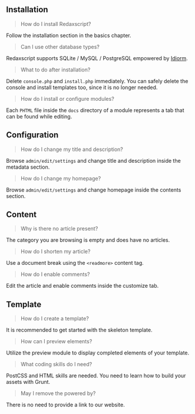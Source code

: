 Installation
------------

> How do I install Redaxscript?

Follow the installation section in the basics chapter.

> Can I use other database types?

Redaxscript supports SQLite / MySQL / PostgreSQL empowered by [Idiorm](https://github.com/j4mie/idiorm).

> What to do after installation?

Delete `console.php` and `install.php` immediately. You can safely delete the console and install templates too, since it is no longer needed.

> How do I install or configure modules?

Each `PHTML` file inside the `docs` directory of a module represents a tab that can be found while editing.


Configuration
-------------

> How do I change my title and description?

Browse `admin/edit/settings` and change title and description inside the metadata section.

> How do I change my homepage?

Browse `admin/edit/settings` and change homepage inside the contents section.


Content
-------

> Why is there no article present?

The category you are browsing is empty and does have no articles.

> How do I shorten my article?

Use a document break using the `<readmore>` content tag.

> How do I enable comments?

Edit the article and enable comments inside the customize tab.


Template
--------

> How do I create a template?

It is recommended to get started with the skeleton template.

> How can I preview elements?

Utilize the preview module to display completed elements of your template. 

> What coding skills do I need?

PostCSS and HTML skills are needed. You need to learn how to build your assets with Grunt.

> May I remove the powered by?

There is no need to provide a link to our website.
